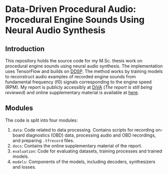# Data-Driven Procedural Audio: Procedural Engine Sounds Using Neural Audio Synthesis

## Introduction

This repository holds the source code for my M.Sc. thesis work on procedural engine sounds using neural audio synthesis. The implementation uses TensorFlow and builds on [DDSP](https://github.com/magenta/ddsp). The method works by training models to reconstruct audio examples of recorded engine sounds from fundamental frequency (f0) signals corresponding to the engine speed (RPM). My report is publicly accessibly at [DiVA](#) (*The report is still being reviewed*) and online supplementary material is available at [here](https://0ffset.github.io/thesis/).

## Modules

The code is split into four modules:

1. `data`: Code related to data processing. Contains scripts for recording on-board diagnostics (OBD) data, processing audio and OBD recordings, and preparing `.tfrecord` files.
1. `docs`: Contains the online supplementary material of the report.
1. `evaluation`: Code for evaluating datasets, training processes and trained models.
1. `models`: Components of the models, including decoders, synthesizers and losses.
